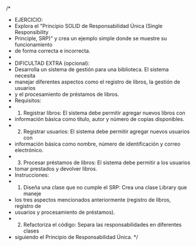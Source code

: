 /*
 * EJERCICIO:
 * Explora el "Principio SOLID de Responsabilidad Única (Single Responsibility
 * Principle, SRP)" y crea un ejemplo simple donde se muestre su funcionamiento
 * de forma correcta e incorrecta.
 *
 * DIFICULTAD EXTRA (opcional):
 * Desarrolla un sistema de gestión para una biblioteca. El sistema necesita
 * manejar diferentes aspectos como el registro de libros, la gestión de usuarios
 * y el procesamiento de préstamos de libros.
 * Requisitos:
 * 1. Registrar libros: El sistema debe permitir agregar nuevos libros con 
 * información básica como título, autor y número de copias disponibles.
 * 2. Registrar usuarios: El sistema debe permitir agregar nuevos usuarios con
 * información básica como nombre, número de identificación y correo electrónico.
 * 3. Procesar préstamos de libros: El sistema debe permitir a los usuarios
 * tomar prestados y devolver libros.
 * Instrucciones:
 * 1. Diseña una clase que no cumple el SRP: Crea una clase Library que maneje
 * los tres aspectos mencionados anteriormente (registro de libros, registro de
 * usuarios y procesamiento de préstamos).
 * 2. Refactoriza el código: Separa las responsabilidades en diferentes clases
 * siguiendo el Principio de Responsabilidad Única.
 */